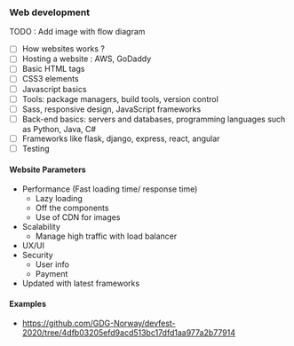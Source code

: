 ### Web development

TODO : Add image with flow diagram

- [ ] How websites works ?
- [ ] Hosting a website : AWS, GoDaddy
- [ ] Basic HTML tags
- [ ] CSS3 elements
- [ ] Javascript basics
- [ ] Tools: package managers, build tools, version control
- [ ] Sass, responsive design, JavaScript frameworks
- [ ] Back-end basics: servers and databases, programming languages such as Python, Java, C#
- [ ] Frameworks like flask, django, express, react, angular
- [ ] Testing

#### Website Parameters
- Performance (Fast loading time/ response time)
  - Lazy loading
  - Off the components
  - Use of CDN for images
- Scalability
  - Manage high traffic with load balancer  
- UX/UI
- Security
  - User info
  - Payment   
- Updated with latest frameworks


#### Examples
- https://github.com/GDG-Norway/devfest-2020/tree/4dfb03205efd9acd513bc17dfd1aa977a2b77914

